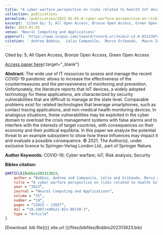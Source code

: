 ```yaml
---
title: "A cyber warfare perspective on risks related to health IoT devices and contact tracing"
collection: publications
permalink: /publication/2023-01-01-A-cyber-warfare-perspective-on-risks-related-to-health-IoT-devices-and-contact-tracing
excerpt: 'Cited by: 5; All Open Access, Bronze Open Access, Green Open Access'
date: 2023-01-01
venue: 'Neural Computing and Applications'
paperurl: 'https://www.scopus.com/inward/record.uri?eid=2-s2.0-85123074341&doi=10.1007%2fs00521-021-06720-1&partnerID=40&md5=11f2286bd8ccb5a72af96b02accea11a'
citation: ' Andrea Bobbio,  Lelio Campanile,  Marco Gribaudo,  Mauro Iacono,  Fiammetta Marulli,  Michele Mastroianni, &quot;A cyber warfare perspective on risks related to health IoT devices and contact tracing.&quot; Neural Computing and Applications, 2023.'
---
```

Cited by: 5; All Open Access, Bronze Open Access, Green Open Access

[Access paper here](https://www.scopus.com/inward/record.uri?eid=2-s2.0-85123074341&doi=10.1007%2fs00521-021-06720-1&partnerID=40&md5=11f2286bd8ccb5a72af96b02accea11a){:target="_blank"}

 __Abstract:__ The wide use of IT resources to assess and manage the recent COVID-19 pandemic allows to increase the effectiveness of the countermeasures and the pervasiveness of monitoring and prevention. Unfortunately, the literature reports that IoT devices, a widely adopted technology for these applications, are characterized by security vulnerabilities that are difficult to manage at the state level. Comparable problems exist for related technologies that leverage smartphones, such as contact tracing applications, and non-medical health monitoring devices. In analogous situations, these vulnerabilities may be exploited in the cyber domain to overload the crisis management systems with false alarms and to interfere with the interests of target countries, with consequences on their economy and their political equilibria. In this paper we analyze the potential threat to an example subsystem to show how these influences may impact it and evaluate a possible consequence. © 2021, The Author(s), under exclusive licence to Springer-Verlag London Ltd., part of Springer Nature.

 __Author Keywords:__ COVID-19; Cyber warfare; IoT; Risk analysis; Security

 __Bibtex citation:__ 
```bibtex 
@ARTICLE{Bobbio202313823,
    author = "Bobbio, Andrea and Campanile, Lelio and Gribaudo, Marco and Iacono, Mauro and Marulli, Fiammetta and Mastroianni, Michele",
    title = "A cyber warfare perspective on risks related to health IoT devices and contact tracing",
    year = "2023",
    journal = "Neural Computing and Applications",
    volume = "35",
    number = "19",
    pages = "13823 – 13837",
    doi = "10.1007/s00521-021-06720-1",
    type = "Article"
}

``` 
[Download .bib file]({{ site.url }}/files/bibfiles/Bobbio202313823.bib) 
